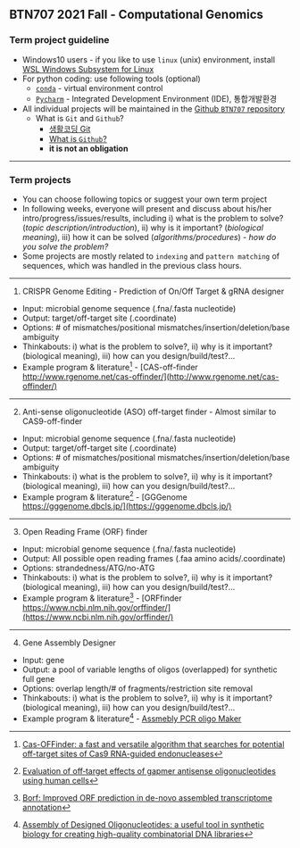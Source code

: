 ## BTN707 2021 Fall - Computational Genomics

### Term project guideline

* Windows10 users - if you like to use `linux` (unix) environment, install [WSL Windows Subsystem for Linux](https://docs.microsoft.com/ko-kr/windows/wsl/install)
* For python coding: use following tools (optional) 
  * [`conda`](https://www.anaconda.com/products/individual) - virtual environment control
  * [`Pycharm`](https://www.jetbrains.com/ko-kr/pycharm/download/) - Integrated Development Environment (IDE), 통합개발환경
* All individual projects will be maintained in the [Github `BTN707` repository](https://github.com/choilab/2021-compgen-class/)
  * What is `Git` and `Github`?
    * [생활코딩 Git](https://opentutorials.org/module/3733/22434)
    * [What is `Github`?](https://www.youtube.com/watch?v=w3jLJU7DT5E)
    * __it is not an obligation__

---
### Term projects 
- You can choose following topics or suggest your own term project
- In following weeks, everyone will present and discuss about his/her intro/progress/issues/results, including i) what is the problem to solve? (_topic description/introduction_), ii) why is it important? (_biological meaning_), iii) how it can be solved (_algorithms/procedures_) - _how do you solve the problem?_ 
- Some projects are mostly related to `indexing` and `pattern matching` of sequences, which was handled in the previous class hours.

---
1. CRISPR Genome Editing - Prediction of On/Off Target & gRNA designer
- Input: microbial genome sequence (.fna/.fasta nucleotide)
- Output: target/off-target site (.coordinate)
- Options: # of mismatches/positional mismatches/insertion/deletion/base ambiguity
- Thinkabouts: i) what is the problem to solve?, ii) why is it important? (biological meaning), iii) how can you design/build/test?... 
- Example program & literature[^offfinder] - [CAS-off-finder http://www.rgenome.net/cas-offinder/](http://www.rgenome.net/cas-offinder/)
[^offfinder]:[Cas-OFFinder: a fast and versatile algorithm that searches for potential off-target sites of Cas9 RNA-guided endonucleases](https://academic.oup.com/bioinformatics/article/30/10/1473/267560)

---
2. Anti-sense oligonucleotide (ASO) off-target finder - Almost similar to CAS9-off-finder
- Input: microbial genome sequence (.fna/.fasta nucleotide)
- Output: target/off-target site (.coordinate)
- Options: # of mismatches/positional mismatches/insertion/deletion/base ambiguity
- Thinkabouts: i) what is the problem to solve?, ii) why is it important? (biological meaning), iii) how can you design/build/test?... 
- Example program & literature[^gggenome] - [GGGenome https://gggenome.dbcls.jp/](https://gggenome.dbcls.jp/)
[^gggenome]:[Evaluation of off‐target effects of gapmer antisense oligonucleotides using human cells](https://onlinelibrary.wiley.com/doi/full/10.1111/gtc.12730)

---
3. Open Reading Frame (ORF) finder
- Input: microbial genome sequence (.fna/.fasta nucleotide)
- Output: All possible open reading frames (.faa amino acids/.coordinate)
- Options: strandedness/ATG/no-ATG
- Thinkabouts: i) what is the problem to solve?, ii) why is it important? (biological meaning), iii) how can you design/build/test?... 
- Example program & literature[^orffinder] - [ORFfinder https://www.ncbi.nlm.nih.gov/orffinder/](https://www.ncbi.nlm.nih.gov/orffinder/)
[^orffinder]:[Borf: Improved ORF prediction in de-novo assembled transcriptome annotation](https://www.biorxiv.org/content/10.1101/2021.04.12.439551v1.full)

---
4. Gene Assembly Designer
- Input: gene
- Output: a pool of variable lengths of oligos (overlapped) for synthetic full gene
- Options: overlap length/# of fragments/restriction site removal
- Thinkabouts: i) what is the problem to solve?, ii) why is it important? (biological meaning), iii) how can you design/build/test?... 
- Example program & literature[^geneassembler] - [Assmebly PCR oligo Maker](https://academic.oup.com/nar/article/33/suppl_2/W521/2505480)
[^geneassembler]:[Assembly of Designed Oligonucleotides: a useful tool in synthetic biology for creating high-quality combinatorial DNA libraries](https://pubmed.ncbi.nlm.nih.gov/25055779/)


